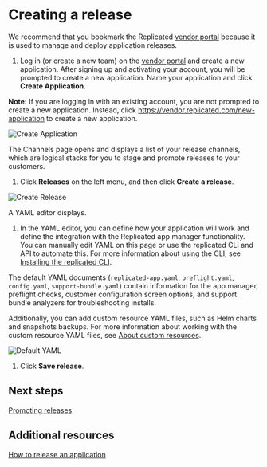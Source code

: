 # Creating a release

We recommend that you bookmark the Replicated [vendor portal](https://vendor.replicated.com) because it is used to manage and deploy application releases.

1. Log in (or create a new team) on the [vendor portal](https://vendor.replicated.com) and create a new application. After signing up and activating your account, you will be prompted to create a new application. Name your application and click **Create Application**.

  **Note:** If you are logging in with an existing account, you are not prompted to create a new application. Instead, click https://vendor.replicated.com/new-application to create a new application.

  ![Create Application](/images/guides/kots/create-application.png)

  The Channels page opens and displays a list of your release channels, which are logical stacks for you to stage and promote releases to your customers.

1. Click **Releases** on the left menu, and then click **Create a release**.

  ![Create Release](/images/guides/kots/create-release.png)

  A YAML editor displays.

1. In the YAML editor, you can define how your application will work and define the integration with the Replicated app manager functionality. You can manually edit YAML on this page or use the replicated CLI and API to automate this. For more information about using the CLI, see [Installing the replicated CLI](vendor-cli-installing).

  The default YAML documents (`replicated-app.yaml`, `preflight.yaml`, `config.yaml`, `support-bundle.yaml`) contain information for the app manager, preflight checks, customer configuration screen options, and support bundle analyzers for troubleshooting installs.

  Additionally, you can add custom resource YAML files, such as Helm charts and snapshots backups. For more information about working with the custom resource YAML files, see [About custom resources](custom-resource-about).

  ![Default YAML](/images/guides/kots/default-yaml.png)

1. Click **Save release**.

## Next steps

[Promoting releases](releases-promoting)

## Additional resources

[How to release an application](releases-workflow)
